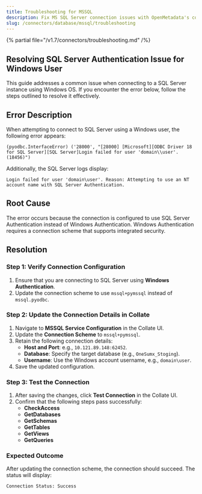 ```yaml
---
title: Troubleshooting for MSSQL
description: Fix MS SQL Server connection issues with OpenMetadata's comprehensive troubleshooting guide. Get step-by-step solutions for common database connector problems.
slug: /connectors/database/mssql/troubleshooting
---
```


{% partial file="/v1.7/connectors/troubleshooting.md" /%}

## Resolving SQL Server Authentication Issue for Windows User

This guide addresses a common issue when connecting to a SQL Server instance using Windows OS. If you encounter the error below, follow the steps outlined to resolve it effectively.  

## Error Description  
When attempting to connect to SQL Server using a Windows user, the following error appears:  

```
(pyodbc.InterfaceError) ('28000', "[28000] [Microsoft][ODBC Driver 18 for SQL Server][SQL Server]Login failed for user 'domain\\user'. (18456)")
```

Additionally, the SQL Server logs display:

```
Login failed for user 'domain\user'. Reason: Attempting to use an NT account name with SQL Server Authentication.
```
## Root Cause  
The error occurs because the connection is configured to use SQL Server Authentication instead of Windows Authentication. Windows Authentication requires a connection scheme that supports integrated security.  

## Resolution  

### Step 1: Verify Connection Configuration  
1. Ensure that you are connecting to SQL Server using **Windows Authentication**.  
2. Update the connection scheme to use `mssql+pymssql` instead of `mssql.pyodbc`.  

### Step 2: Update the Connection Details in Collate  
1. Navigate to **MSSQL Service Configuration** in the Collate UI.  
2. Update the **Connection Scheme** to `mssql+pymssql`.  
3. Retain the following connection details:  
   - **Host and Port**: e.g., `10.121.89.148:62452`.  
   - **Database**: Specify the target database (e.g., `OneSumx_Stoging`).  
   - **Username**: Use the Windows account username, e.g., `domain\user`.  
4. Save the updated configuration.  

### Step 3: Test the Connection  
1. After saving the changes, click **Test Connection** in the Collate UI.  
2. Confirm that the following steps pass successfully:  
   - **CheckAccess**  
   - **GetDatabases**  
   - **GetSchemas**  
   - **GetTables**  
   - **GetViews**  
   - **GetQueries**  

### Expected Outcome  
After updating the connection scheme, the connection should succeed. The status will display:

```
Connection Status: Success
```
